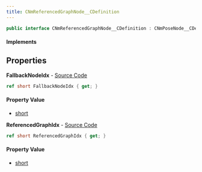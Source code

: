 ```yaml
---
title: CNmReferencedGraphNode__CDefinition
---
```


```csharp
public interface CNmReferencedGraphNode__CDefinition : CNmPoseNode__CDefinition, CNmGraphNode__CDefinition, ISchemaClass<CNmGraphNode__CDefinition>, ISchemaClass<CNmPoseNode__CDefinition>, ISchemaClass<CNmReferencedGraphNode__CDefinition>, ISchemaField, ISchemaClass, INativeHandle
```

#### Implements

## Properties

**FallbackNodeIdx** - [Source Code](https://github.com/swiftly-solution/swiftlys2/blob/master/managed/src/SwiftlyS2.Generated/Schemas/Interfaces/CNmReferencedGraphNode__CDefinition.cs#L18)

```csharp
ref short FallbackNodeIdx { get; }
```

#### Property Value

- [short](https://learn.microsoft.com/dotnet/api/system.int16)

**ReferencedGraphIdx** - [Source Code](https://github.com/swiftly-solution/swiftlys2/blob/master/managed/src/SwiftlyS2.Generated/Schemas/Interfaces/CNmReferencedGraphNode__CDefinition.cs#L16)

```csharp
ref short ReferencedGraphIdx { get; }
```

#### Property Value

- [short](https://learn.microsoft.com/dotnet/api/system.int16)

